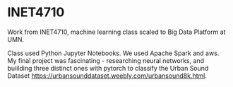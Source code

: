 # INET4710
Work from INET4710, machine learning class scaled to Big Data Platform at UMN.

Class used Python Jupyter Notebooks. We used Apache Spark and aws. My final project was fascinating - researching neural networks, and buiilding three distinct ones with pytorch to classify the Urban Sound Dataset https://urbansounddataset.weebly.com/urbansound8k.html.


